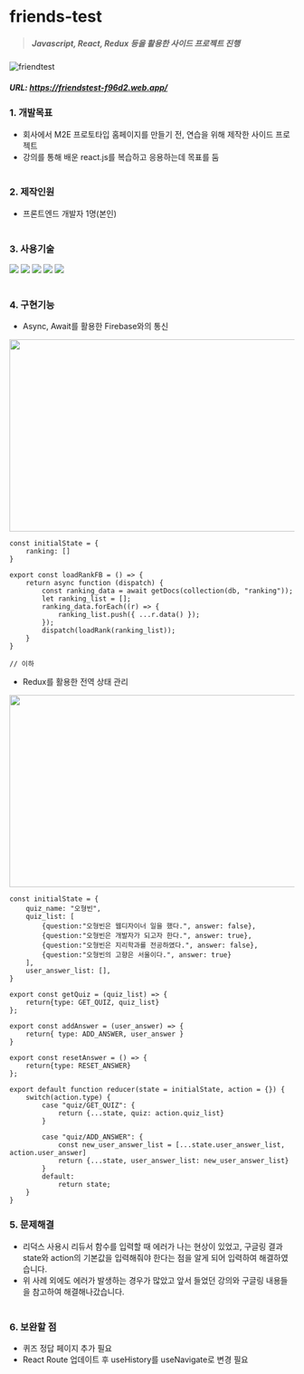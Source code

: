 # friends-test

> ##### Javascript, React, Redux 등을 활용한 사이드 프로젝트 진행
![friendtest](https://user-images.githubusercontent.com/108599126/224625387-e359ea90-7025-4b36-b6f5-00b1fd1cdfba.JPG)
##### URL: https://friendstest-f96d2.web.app/

### 1. 개발목표   
* 회사에서 M2E 프로토타입 홈페이지를 만들기 전, 연습을 위해 제작한 사이드 프로젝트   
* 강의를 통해 배운 react.js를 복습하고 응용하는데 목표를 둠
<br/><br/>

### 2. 제작인원
* 프론트엔드 개발자 1명(본인)
<br/><br/>

### 3. 사용기술
<img src="https://img.shields.io/badge/JavaScript-F7DF1E?style=flat&logo=javascript&logoColor=black"> <img src="https://img.shields.io/badge/React-61DAFB?style=flat&logo=react&logoColor=black"> <img src="https://img.shields.io/badge/Styled--Components-DB7093?style=flat&logo=styled-components&logoColor=white"> <img src="https://img.shields.io/badge/Redux-764ABC?style=flat&logo=redux&logoColor=white"> <img src="https://img.shields.io/badge/Firebase-FFCA28?style=flat&logo=firebase&logoColor=black">
<br/><br/>

### 4. 구현기능 
* Async, Await를 활용한 Firebase와의 통신
<img src="https://user-images.githubusercontent.com/108599126/224647007-33316b2a-0003-4195-94cf-8ef4546b4b68.JPG" width="630" height="340">

```
const initialState = {
    ranking: []
}

export const loadRankFB = () => {
    return async function (dispatch) {
        const ranking_data = await getDocs(collection(db, "ranking"));
        let ranking_list = [];
        ranking_data.forEach((r) => {
            ranking_list.push({ ...r.data() });
        });
        dispatch(loadRank(ranking_list));
    }
}

// 이하 
```

* Redux를 활용한 전역 상태 관리
<img src="https://user-images.githubusercontent.com/108599126/224646141-89359f18-2cf8-4e5f-b3e1-c9ee08c43c8c.JPG" width="630" height="340">

```
const initialState = {
    quiz_name: "오형빈",
    quiz_list: [
        {question:"오형빈은 웹디자이너 일을 했다.", answer: false},
        {question:"오형빈은 개발자가 되고자 한다.", answer: true},
        {question:"오형빈은 지리학과를 전공하였다.", answer: false},
        {question:"오형빈의 고향은 서울이다.", answer: true}
    ],
    user_answer_list: [],
}

export const getQuiz = (quiz_list) => {
    return{type: GET_QUIZ, quiz_list}
};

export const addAnswer = (user_answer) => {
    return{ type: ADD_ANSWER, user_answer }
}

export const resetAnswer = () => {
    return{type: RESET_ANSWER}
};

export default function reducer(state = initialState, action = {}) {
    switch(action.type) {
        case "quiz/GET_QUIZ": {
            return {...state, quiz: action.quiz_list}
        }
            
        case "quiz/ADD_ANSWER": {
            const new_user_answer_list = [...state.user_answer_list, action.user_answer]
            return {...state, user_answer_list: new_user_answer_list}
        }
        default:
            return state;
    }
}
```

### 5. 문제해결
* 리덕스 사용시 리듀서 함수를 입력할 때 에러가 나는 현상이 있었고, 구글링 결과 state와 action의 기본값을 입력해줘야 한다는 점을 알게 되어 입력하여 해결하였습니다.
* 위 사례 외에도 에러가 발생하는 경우가 많았고 앞서 들었던 강의와 구글링 내용들을 참고하여 해결해나갔습니다.
<br/><br/>

### 6. 보완할 점
* 퀴즈 정답 페이지 추가 필요
* React Route 업데이트 후 useHistory를 useNavigate로 변경 필요
<br/><br/>
